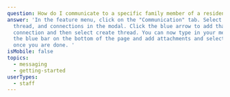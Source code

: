 ```yaml
---
question: How do I communicate to a specific family member of a resident?
answer: 'In the feature menu, click on the "Communication" tab. Select create
  thread, and connections in the modal. Click the blue arrow to add that
  connection and then select create thread. You can now type in your message to
  the blue bar on the bottom of the page and add attachments and select send
  once you are done. '
isMobile: false
topics:
  - messaging
  - getting-started
userTypes:
  - staff
---
```

